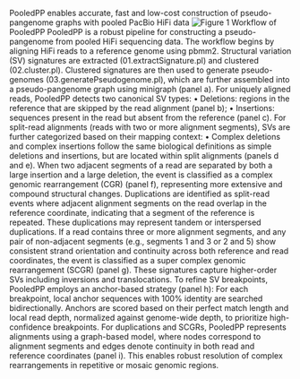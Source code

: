 PooledPP enables accurate, fast and low-cost construction of pseudo-pangenome graphs with pooled PacBio HiFi data
![Figure 1](https://github.com/user-attachments/assets/89fb080d-b522-471f-a5b7-8aed339d7da5)
                                                                                                                                         Workflow of PooledPP
PooledPP is a robust pipeline for constructing a pseudo-pangenome from pooled HiFi sequencing data. The workflow begins by aligning HiFi reads to a reference genome using pbmm2. Structural variation (SV) signatures are extracted (01.extractSignature.pl) and clustered (02.cluster.pl). Clustered signatures are then used to generate pseudo-genomes (03.generatePseudogenome.pl), which are further assembled into a pseudo-pangenome graph using minigraph (panel a).
For uniquely aligned reads, PooledPP detects two canonical SV types:
•	Deletions: regions in the reference that are skipped by the read alignment (panel b);
•	Insertions: sequences present in the read but absent from the reference (panel c).
For split-read alignments (reads with two or more alignment segments), SVs are further categorized based on their mapping context:
•	Complex deletions and complex insertions follow the same biological definitions as simple deletions and insertions, but are located within split alignments (panels d and e).
When two adjacent segments of a read are separated by both a large insertion and a large deletion, the event is classified as a complex genomic rearrangement (CGR) (panel f), representing more extensive and compound structural changes.
Duplications are identified as split-read events where adjacent alignment segments on the read overlap in the reference coordinate, indicating that a segment of the reference is repeated. These duplications may represent tandem or interspersed duplications.
If a read contains three or more alignment segments, and any pair of non-adjacent segments (e.g., segments 1 and 3 or 2 and 5) show consistent strand orientation and continuity across both reference and read coordinates, the event is classified as a super complex genomic rearrangement (SCGR) (panel g). These signatures capture higher-order SVs including inversions and translocations.
To refine SV breakpoints, PooledPP employs an anchor-based strategy (panel h):
For each breakpoint, local anchor sequences with 100% identity are searched bidirectionally. Anchors are scored based on their perfect match length and local read depth, normalized against genome-wide depth, to prioritize high-confidence breakpoints.
For duplications and SCGRs, PooledPP represents alignments using a graph-based model, where nodes correspond to alignment segments and edges denote continuity in both read and reference coordinates (panel i). This enables robust resolution of complex rearrangements in repetitive or mosaic genomic regions.
